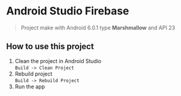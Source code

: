 # Android Studio Firebase

> Project make with Android 6.0.1 type **Marshmallow** and API 23

## How to use this project
1. Clean the project in Android Studio <br>
   `Build -> Clean Project`
2. Rebuild project <br>
   `Build -> Rebuild Project`
3. Run the app   
